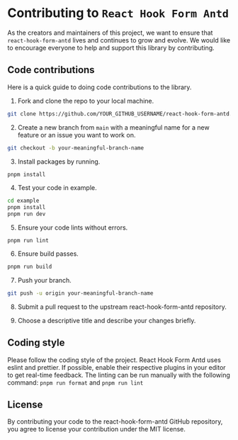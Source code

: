# Contributing to `React Hook Form Antd`

As the creators and maintainers of this project, we want to ensure that `react-hook-form-antd` lives and continues to grow and evolve. We would like to encourage everyone to help and support this library by contributing.

## Code contributions

Here is a quick guide to doing code contributions to the library.

1. Fork and clone the repo to your local machine.

```bash
git clone https://github.com/YOUR_GITHUB_USERNAME/react-hook-form-antd.git
```

2. Create a new branch from `main` with a meaningful name for a new feature or an issue you want to work on.

```bash
git checkout -b your-meaningful-branch-name
```

3. Install packages by running.

```bash
pnpm install
```

4. Test your code in example.

```bash
cd example
pnpm install
pnpm run dev
```

5. Ensure your code lints without errors.

```
pnpm run lint
```

6. Ensure build passes.

```bash
pnpm run build
```

7. Push your branch.

```bash
git push -u origin your-meaningful-branch-name
```

8. Submit a pull request to the upstream react-hook-form-antd repository.

9. Choose a descriptive title and describe your changes briefly.

## Coding style

Please follow the coding style of the project. React Hook Form Antd uses eslint and prettier. If possible, enable their respective plugins in your editor to get real-time feedback. The linting can be run manually with the following command: `pnpm run format` and `pnpm run lint`

## License

By contributing your code to the react-hook-form-antd GitHub repository, you agree to license your contribution under the MIT license.
